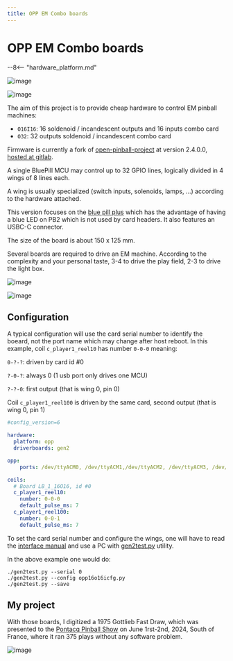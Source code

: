 ```yaml
---
title: OPP EM Combo boards
---
```


# OPP EM Combo boards

--8<-- "hardware_platform.md"


![image](../../images/O16I16_comps.jpg)

![image](../../images/O32_comps.jpg)

The aim of this project is to provide cheap hardware to control EM pinball machines:

* `O16I16`: 16 soldenoid / incandescent outputs and 16 inputs combo card
* `O32`: 32 outputs soldenoid / incandescent combo card

Firmware is currently a fork of [open-pinball-project](https://sourceforge.net/projects/open-pinball-project/) at version 2.4.0.0, [hosted at gitlab](https://gitlab.com/mrechte/open-pinball-project).

A single BluePill MCU may control up to 32 GPIO lines, logically divided in 4 wings of 8 lines each.

A wing is usually specialized (switch inputs, solenoids, lamps, ...) according to the hardware attached.

This version focuses on the [blue pill plus](https://github.com/WeActStudio/BluePill-Plus) which has the advantage
of having a blue LED on PB2 which is not used by card headers. It also features an USBC-C connector.

The size of the board is about 150 x 125 mm.

Several boards are required to drive an EM machine. 
According to the complexity and your personal taste, 3-4 to drive the play field, 2-3 to drive the light box.

![image](../../images/fast_draw_lb.jpg)

![image](../../images/fast_draw_pf.jpg)

## Configuration

A typical configuration will use the card serial number to identify the boeard, not the port name which may change after host reboot.
In this example, coil `c_player1_reel10` has number `0-0-0` meaning:

`0-?-?`: driven by card id #0

`?-0-?`: always 0 (1 usb port only drives one MCU)

`?-?-0`: first output (that is wing 0, pin 0)

Coil `c_player1_reel100` is driven by the same card, second output (that is wing 0, pin 1)


``` yaml
#config_version=6

hardware:
  platform: opp
  driverboards: gen2

opp:
    ports: /dev/ttyACM0, /dev/ttyACM1,/dev/ttyACM2, /dev/ttyACM3, /dev/ttyACM4, /dev/ttyACM5, /dev/ttyACM6

coils:
  # Board LB_1_16O16, id #0
  c_player1_reel10:
    number: 0-0-0
    default_pulse_ms: 7
  c_player1_reel100:
    number: 0-0-1
    default_pulse_ms: 7

```

To set the card serial number and configure the wings, one will have to read the [interface manual](https://gitlab.com/mrechte/open-pinball-project/-/blob/master/doc/brdIntf.fodt)
and use a PC with [gen2test.py](https://gitlab.com/mrechte/open-pinball-project/-/tree/master/firmware/tools) utility.

In the above example one would do:

```
./gen2test.py --serial 0
./gen2test.py --config opp16o16icfg.py
./gen2test.py --save
```

## My project

With those boards, I digitized a 1975 Gottlieb Fast Draw, which was presented to the [Pontacq Pinball Show](https://www.facebook.com/groups/154388563388625)
on June 1rst-2nd, 2024, South of France, where it ran 375 plays without any software problem.

![image](../../images/pontacq.jpg)


